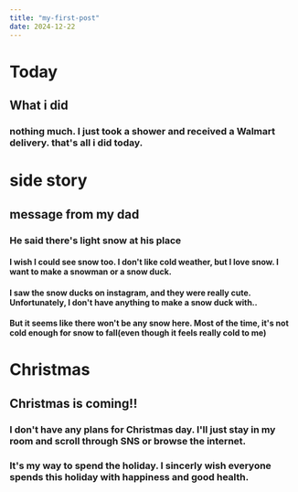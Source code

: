 ```yaml
---
title: "my-first-post"
date: 2024-12-22
---
```


# Today
## What i did
### nothing much. I just took a shower and received a Walmart delivery. that's all i did today.

# side story
## message from my dad
### He said there's light snow at his place
#### I wish I could see snow too. I don't like cold weather, but I love snow. I want to make a snowman or a snow duck.
#### I saw the snow ducks on instagram, and they were really cute. Unfortunately, I don't have anything to make a snow duck with..
#### But it seems like there won't be any snow here. Most of the time, it's not cold enough for snow to fall(even though it feels really cold to me)

# Christmas
## Christmas is coming!!
### I don't have any plans for Christmas day. I'll just stay in my room and scroll through SNS or browse the internet.
### It's my way to spend the holiday. I sincerly wish everyone spends this holiday with happiness and good health.
